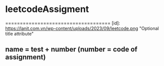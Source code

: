 # leetcodeAssigment

====================================
[id]: https://lanit.com.vn/wp-content/uploads/2023/09/leetcode.png "Optional title attribute"

## name = test + number (number = code of assignment)
